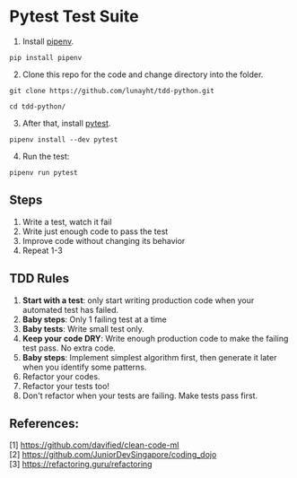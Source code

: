 # Pytest Test Suite
1. Install [pipenv](https://pipenv.readthedocs.io/en/latest/). 
```shell
pip install pipenv
```

2. Clone this repo for the code and change directory into the folder.

```shell
git clone https://github.com/lunayht/tdd-python.git

cd tdd-python/
```

3. After that, install [pytest](https://docs.pytest.org/en/stable/).
```shell
pipenv install --dev pytest
```

4. Run the test:
```shell
pipenv run pytest
```

## Steps
1. Write a test, watch it fail
2. Write just enough code to pass the test
3. Improve code without changing its behavior
4. Repeat 1-3

## TDD Rules
1. **Start with a test**: only start writing production code when your automated test has failed.
2. **Baby steps**: Only 1 failing test at a time
3. **Baby tests**: Write small test only.
4. **Keep your code DRY**: Write enough production code to make the failing test pass. No extra code.
5. **Baby steps**: Implement simplest algorithm first, then generate it later when you identify some patterns.
6. Refactor your codes.
7. Refactor your tests too!
8. Don't refactor when your tests are failing. Make tests pass first.


## References:
[1] https://github.com/davified/clean-code-ml <br>
[2] https://github.com/JuniorDevSingapore/coding_dojo <br>
[3] https://refactoring.guru/refactoring <br>
